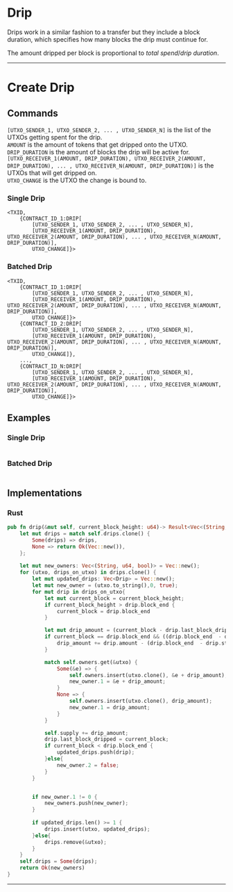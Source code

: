 # Drip

Drips work in a similar fashion to a transfer but they include a block duration, which specifies how many blocks the drip must continue for.

The amount dripped per block is proportional to *total spend*/*drip duration*.

---

# Create Drip

## Commands

```[UTXO_SENDER_1, UTXO_SENDER_2, ... , UTXO_SENDER_N]``` is the list of the UTXOs getting spent for the drip.  
```AMOUNT``` is the amount of tokens that get dripped onto the UTXO.  
```DRIP_DURATION``` is the amount of blocks the drip will be active for.  
```[UTXO_RECEIVER_1(AMOUNT, DRIP_DURATION), UTXO_RECEIVER_2(AMOUNT, DRIP_DURATION), ... , UTXO_RECEIVER_N(AMOUNT, DRIP_DURATION)]``` is the UTXOs that will get dripped on.  
```UTXO_CHANGE``` is the UTXO the change is bound to.  

### Single Drip
```
<TXID,
    {CONTRACT_ID_1:DRIP[
        [UTXO_SENDER_1, UTXO_SENDER_2, ... , UTXO_SENDER_N],
        [UTXO_RECEIVER_1(AMOUNT, DRIP_DURATION), UTXO_RECEIVER_2(AMOUNT, DRIP_DURATION), ... , UTXO_RECEIVER_N(AMOUNT, DRIP_DURATION)],
        UTXO_CHANGE]}>
```
### Batched Drip
```
<TXID,
    {CONTRACT_ID_1:DRIP[
        [UTXO_SENDER_1, UTXO_SENDER_2, ... , UTXO_SENDER_N],
        [UTXO_RECEIVER_1(AMOUNT, DRIP_DURATION), UTXO_RECEIVER_2(AMOUNT, DRIP_DURATION), ... , UTXO_RECEIVER_N(AMOUNT, DRIP_DURATION)],
        UTXO_CHANGE]}>
    {CONTRACT_ID_2:DRIP[
        [UTXO_SENDER_1, UTXO_SENDER_2, ... , UTXO_SENDER_N],
        [UTXO_RECEIVER_1(AMOUNT, DRIP_DURATION), UTXO_RECEIVER_2(AMOUNT, DRIP_DURATION), ... , UTXO_RECEIVER_N(AMOUNT, DRIP_DURATION)],
        UTXO_CHANGE]},
    ...,
    {CONTRACT_ID_N:DRIP[
        [UTXO_SENDER_1, UTXO_SENDER_2, ... , UTXO_SENDER_N],
        [UTXO_RECEIVER_1(AMOUNT, DRIP_DURATION), UTXO_RECEIVER_2(AMOUNT, DRIP_DURATION), ... , UTXO_RECEIVER_N(AMOUNT, DRIP_DURATION)],
        UTXO_CHANGE]}>
```

## Examples

### Single Drip
```

```
### Batched Drip
```

```

## Implementations

### Rust
```rust
pub fn drip(&mut self, current_block_height: u64)-> Result<Vec<(String, u64, bool)>,String>{
    let mut drips = match self.drips.clone() {
        Some(drips) => drips,
        None => return Ok(Vec::new()),
    };
    
    let mut new_owners: Vec<(String, u64, bool)> = Vec::new();
    for (utxo, drips_on_utxo) in drips.clone() {
        let mut updated_drips: Vec<Drip> = Vec::new();
        let mut new_owner = (utxo.to_string(),0, true);
        for mut drip in drips_on_utxo{
            let mut current_block = current_block_height;
            if current_block_height > drip.block_end {
                current_block = drip.block_end
            }

            let mut drip_amount = (current_block - drip.last_block_dripped) * drip.drip_amount;
            if current_block == drip.block_end && ((drip.block_end  - drip.start_block) + 1) * drip.drip_amount < drip.amount  {
                drip_amount += drip.amount - (drip.block_end  - drip.start_block + 1) * drip.drip_amount;
            }

            match self.owners.get(&utxo) {
                Some(&e) => {
                    self.owners.insert(utxo.clone(), &e + drip_amount);
                    new_owner.1 = &e + drip_amount;
                }
                None => {
                    self.owners.insert(utxo.clone(), drip_amount);
                    new_owner.1 = drip_amount;
                }
            }

            self.supply += drip_amount;
            drip.last_block_dripped = current_block;
            if current_block < drip.block_end {
                updated_drips.push(drip);
            }else{
                new_owner.2 = false;
            }
        }


        if new_owner.1 != 0 {
            new_owners.push(new_owner);
        }
    
        if updated_drips.len() >= 1 {
            drips.insert(utxo, updated_drips);
        }else{
            drips.remove(&utxo);
        }
    }
    self.drips = Some(drips);
    return Ok(new_owners)
}
```

---